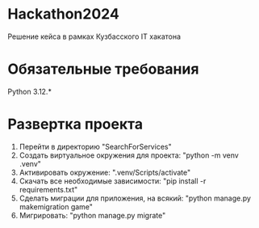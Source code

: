 # Hackathon2024
 Решение кейса в рамках Кузбасского IT хакатона

# Обязательные требования
Python 3.12.*

# Развертка проекта
1. Перейти в директорию "SearchForServices"
2. Создать виртуальное окружения для проекта: "python -m venv .venv"
3. Активировать окружение: ".venv/Scripts/activate"
4. Скачать все необходимые зависимости: "pip install -r requirements.txt"
5. Сделать миграции для приложения, на всякий: "python manage.py makemigration game"
6. Мигрировать: "python manage.py migrate"
